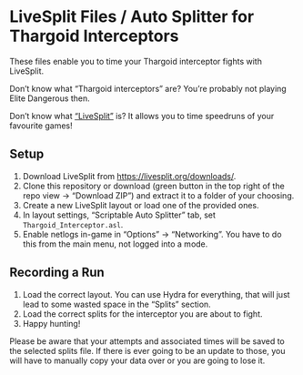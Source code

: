 # LiveSplit Files / Auto Splitter for Thargoid Interceptors

These files enable you to time your Thargoid interceptor fights with LiveSplit.

Don’t know what “Thargoid interceptors” are? You’re probably not playing Elite
Dangerous then.

Don’t know what [“LiveSplit”](https://livesplit.org) is? It allows you to time
speedruns of your favourite games!

## Setup

1. Download LiveSplit from https://livesplit.org/downloads/.
2. Clone this repository or download (green button in the top right of the repo
   view → “Download ZIP”) and extract it to a folder of your choosing.
3. Create a new LiveSplit layout or load one of the provided ones.
4. In layout settings, “Scriptable Auto Splitter” tab, set 
   `Thargoid_Interceptor.asl`.
5. Enable netlogs in-game in “Options” → “Networking”. You have to do this from
   the main menu, not logged into a mode.

## Recording a Run

1. Load the correct layout. You can use Hydra for everything, that will just
   lead to some wasted space in the “Splits” section.
2. Load the correct splits for the interceptor you are about to fight.
3. Happy hunting!

Please be aware that your attempts and associated times will be saved to the selected splits file. If there is ever going to be an update to those, you will have to manually copy your data over or you are going to lose it.

